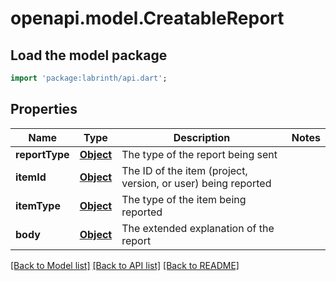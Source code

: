 # openapi.model.CreatableReport

## Load the model package
```dart
import 'package:labrinth/api.dart';
```

## Properties
Name | Type | Description | Notes
------------ | ------------- | ------------- | -------------
**reportType** | [**Object**](.md) | The type of the report being sent | 
**itemId** | [**Object**](.md) | The ID of the item (project, version, or user) being reported | 
**itemType** | [**Object**](Object.md) | The type of the item being reported | 
**body** | [**Object**](.md) | The extended explanation of the report | 

[[Back to Model list]](../README.md#documentation-for-models) [[Back to API list]](../README.md#documentation-for-api-endpoints) [[Back to README]](../README.md)


